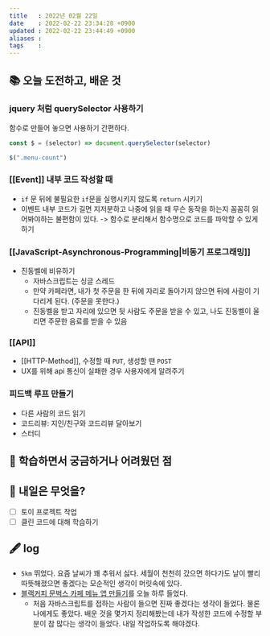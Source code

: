 ```yaml
---
title   : 2022년 02월 22일 
date    : 2022-02-22 23:34:28 +0900
updated : 2022-02-22 23:44:49 +0900
aliases : 
tags    : 
---
```

## 📚 오늘 도전하고, 배운 것
### jquery 처럼 querySelector 사용하기
함수로 만들어 놓으면 사용하기 간편하다.   
```javascript
const $ = (selector) => document.querySelector(selector)

$(".menu-count")
```

### [[Event]] 내부 코드 작성할 때 
- `if` 문 뒤에 불필요한 `if`문을 실행시키지 않도록 `return` 시키기
- 이벤트 내부 코드가 길면 지저분하고 나중에 읽을 때 무슨 동작을 하는지 꼼꼼히 읽어봐야하는 불편함이 있다. -> 함수로 분리해서 함수명으로 코드를 파악할 수 있게 하기  

### [[JavaScript-Asynchronous-Programming|비동기 프로그래밍]]
- 진동벨에 비유하기  
	- 자바스크립트는 싱글 스레드
	- 만약 카페라면, 내가 첫 주문을 한 뒤에 자리로 돌아가지 않으면 뒤에 사람이 기다리게 된다. (주문을 못한다.)
	- 진동벨을 받고 자리에 있으면 뒷 사람도 주문을 받을 수 있고, 나도 진동벨이 울리면 주문한 음료를 받을 수 있음 
		
### [[API]]
- [[HTTP-Method]], 수정할 때 `PUT`, 생성할 땐 `POST`  
- UX를 위해 api 통신이 실패한 경우 사용자에게 알려주기 

### 피드백 루프 만들기
- 다른 사람의 코드 읽기
- 코드리뷰: 지인/친구와 코드리뷰 달아보기
- 스터디 

## 🤔 학습하면서 궁금하거나 어려웠던 점 

## 🌅 내일은 무엇을?
- [ ] 토이 프로젝트 작업 
- [ ] 클린 코드에 대해 학습하기

## 🖋 log
- `5km` 뛰었다. 요즘 날씨가 꽤 추워서 싫다. 세월이 천천히 갔으면 하다가도 날이 빨리 따뜻해졌으면 좋겠다는 모순적인 생각이 머릿속에 있다.
- [블랙커피 문벅스 카페 메뉴 앱 만들기](https://www.udemy.com/course/vanilla-js-lv1/)를 오늘 하루 들었다.  
	- 처음 자바스크립트를 접하는 사람이 들으면 진짜 좋겠다는 생각이 들었다. 물론 나에게도 좋았다. 배운 것을 몇가지 정리해봤는데 내가 작성한 코드에 수정할 부분이 참 많다는 생각이 들었다. 내일 작업하도록 해야겠다.  
